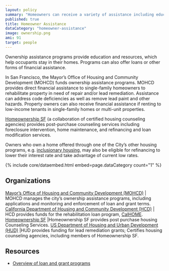 ```yaml
---
layout: policy
summary: "Homeowners can receive a variety of assistance including education, grants, and loans to help them be successful homeowners."
published: true
title: Homeowner Assistance
dataCategory: "homeowner-assistance"
image: ownership.png
ami: 91
target: people
---
```


Ownership assistance programs provide education and resources, which help occupants stay in their homes. Programs can also offer loans or other forms of financial assistance.

In San Francisco, the Mayor’s Office of Housing and Community Development (MOHCD) funds ownership assistance programs. MOHCD provides direct financial assistance to single-family homeowners to rehabilitate property in need of repair and/or lead remediation. Assistance can address code deficiencies as well as remove lead paint and other hazards. Property owners can also receive financial assistance if renting to low-income tenants in single-family homes or multi-unit properties.

[Homeownership SF](http://www.homeownershipsf.org/) (a collaboration of certified housing counseling agencies) provides post-purchase counseling services including foreclosure intervention, home maintenance, and refinancing and loan modification services.

Owners who own a home offered through one of the City’s other housing programs, e.g. [inclusionary housing](https://housing.datasf.org/policies/inclusionary-housing), may also be eligible for refinancing to lower their interest rate and take advantage of current low rates.

{% include core/dataembed.html embed=page.dataCategory count="1" %}

## Organizations
[Mayor’s Office of Housing and Community Development (MOHCD)](http://sf-moh.org/)	| MOHCD manages the city’s ownership assistance programs, including applications and monitoring and enforcement of loan and grant terms.
[California Department of Housing and Community Development (HCD)](http://www.hcd.ca.gov/) | HCD provides funds for the rehabilitation loan program, [CalHOME](http://www.hcd.ca.gov/fa/calhome/).
[Homeownership SF](http://www.homeownershipsf.org/) |Homeownership SF provides post purchase housing Counseling Services.
[US Department of Housing and Urban Development (HUD)](http://portal.hud.gov/hudportal/HUD) |HUD provides funding for lead remediation grants; Certifies housing counseling agencies, including members of Homeownership SF.

## Resources

- [Overview of loan and grant programs](http://sfmohcd.org/index.aspx?page=274)
